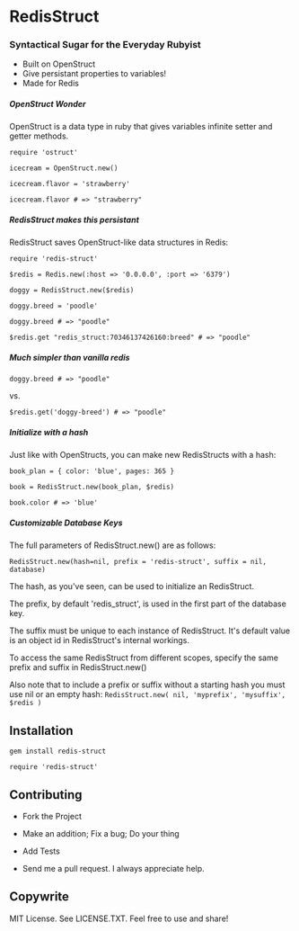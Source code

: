 
# RedisStruct
### Syntactical Sugar for the Everyday Rubyist

* Built on OpenStruct
* Give persistant properties to variables!
* Made for Redis



##### OpenStruct Wonder

OpenStruct is a data type in ruby that gives variables infinite setter and getter methods. 

```
require 'ostruct'

icecream = OpenStruct.new()

icecream.flavor = 'strawberry'

icecream.flavor # => "strawberry"
```

##### RedisStruct makes this persistant

RedisStruct saves OpenStruct-like data structures in Redis:

```
require 'redis-struct'

$redis = Redis.new(:host => '0.0.0.0', :port => '6379')

doggy = RedisStruct.new($redis)

doggy.breed = 'poodle'

doggy.breed # => "poodle"

$redis.get "redis_struct:70346137426160:breed" # => "poodle"
```

##### Much simpler than vanilla redis

```
doggy.breed # => "poodle"
```

vs.


```
$redis.get('doggy-breed') # => "poodle"
```


##### Initialize with a hash

Just like with OpenStructs, you can make new RedisStructs with a hash:

```	
book_plan = { color: 'blue', pages: 365 }

book = RedisStruct.new(book_plan, $redis)

book.color # => 'blue'
```

##### Customizable Database Keys

The full parameters of RedisStruct.new() are as follows: 

```
RedisStruct.new(hash=nil, prefix = 'redis-struct', suffix = nil, database)
```

The hash, as you've seen, can be used to initialize an RedisStruct.

The prefix, by default 'redis_struct', is used in the first part of the database key. 

The suffix must be unique to each instance of RedisStruct. It's default value is an object id in RedisStruct's internal workings. 

To access the same RedisStruct from different scopes, specify the same prefix and suffix in RedisStruct.new()

Also note that to include a prefix or suffix without a starting hash you must use nil or an empty hash: `RedisStruct.new( nil, 'myprefix', 'mysuffix', $redis )`

## Installation

```
gem install redis-struct
```

```
require 'redis-struct'
```

## Contributing

- Fork the Project

- Make an addition; Fix a bug; Do your thing

- Add Tests

- Send me a pull request. I always appreciate help.

## Copywrite

MIT License. See LICENSE.TXT. Feel free to use and share!